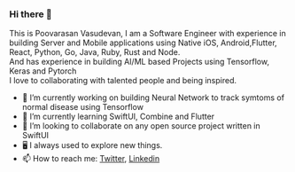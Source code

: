 ### Hi there 👋

This is Poovarasan Vasudevan, I am a Software Engineer with experience in building Server and Mobile applications using Native iOS, Android,Flutter, React, Python, Go, Java, Ruby, Rust and Node. <br/>And has experience in building AI/ML based Projects using Tensorflow, Keras and Pytorch
<br/>I love to collaborating with talented people and being inspired. 

- 🔭 I’m currently working on building Neural Network to track symtoms of normal disease using Tensorflow
- 🌱 I’m currently learning SwiftUI, Combine and Flutter
- 👯 I’m looking to collaborate on any open source project written in SwiftUI
- 🖥 I always used to explore new things. 
- 📫 How to reach me: [Twitter](https://twitter.com/PoovarasanV), [Linkedin](https://www.linkedin.com/in/poovarasan-vasudevan-a661b190/)

